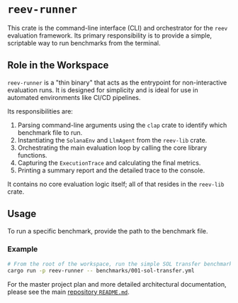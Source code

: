 # `reev-runner`

This crate is the command-line interface (CLI) and orchestrator for the `reev` evaluation framework. Its primary responsibility is to provide a simple, scriptable way to run benchmarks from the terminal.

## Role in the Workspace

`reev-runner` is a "thin binary" that acts as the entrypoint for non-interactive evaluation runs. It is designed for simplicity and is ideal for use in automated environments like CI/CD pipelines.

Its responsibilities are:
1.  Parsing command-line arguments using the `clap` crate to identify which benchmark file to run.
2.  Instantiating the `SolanaEnv` and `LlmAgent` from the `reev-lib` crate.
3.  Orchestrating the main evaluation loop by calling the core library functions.
4.  Capturing the `ExecutionTrace` and calculating the final metrics.
5.  Printing a summary report and the detailed trace to the console.

It contains no core evaluation logic itself; all of that resides in the `reev-lib` crate.

## Usage

To run a specific benchmark, provide the path to the benchmark file.

### Example

```bash
# From the root of the workspace, run the simple SOL transfer benchmark
cargo run -p reev-runner -- benchmarks/001-sol-transfer.yml
```

For the master project plan and more detailed architectural documentation, please see the main [repository `README.md`](../../README.md).
